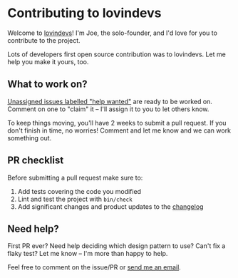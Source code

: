 # Contributing to lovindevs

Welcome to [lovindevs](https://lovindevs.com)! I'm Joe, the solo-founder, and I'd love for you to contribute to the project.

Lots of developers first open source contribution was to lovindevs. Let me help you make it yours, too.

## What to work on?

[Unassigned issues labelled "help wanted"](https://github.com/joemasilotti/lovindevs.com/issues?q=is%3Aissue+is%3Aopen+no%3Aassignee+label%3A%22help+wanted%22) are ready to be worked on. Comment on one to "claim" it – I'll assign it to you to let others know.

To keep things moving, you'll have 2 weeks to submit a pull request. If you don't finish in time, no worries! Comment and let me know and we can work something out.

## PR checklist

Before submitting a pull request make sure to:

1. Add tests covering the code you modified
1. Lint and test the project with `bin/check`
1. Add significant changes and product updates to the [changelog](CHANGELOG.md)

## Need help?

First PR ever? Need help deciding which design pattern to use? Can't fix a flaky test? Let me know – I'm more than happy to help.

Feel free to comment on the issue/PR or [send me an email](mailto:joe@masilotti.com).
